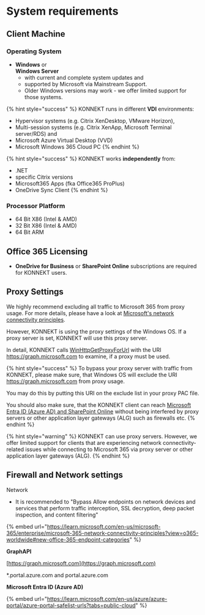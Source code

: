 # System requirements

## Client Machine

### Operating System

* **Windows** or \
  **Windows Server**
  * with current and complete system updates and
  * supported by Microsoft via Mainstream Support.
  * Older Windows versions may work - we offer limited support for those systems.

{% hint style="success" %}
KONNEKT runs in different **VDI** environments:

* Hypervisor systems (e.g. Citrix XenDesktop, VMware Horizon),
* Multi-session systems (e.g. Citrix XenApp, Microsoft Terminal server/RDS) and
* Microsoft Azure Virtual Desktop (VVD)
* Microsoft Windows 365 Cloud PC
{% endhint %}

{% hint style="success" %}
KONNEKT works **independently** from:

* .NET
* specific Citrix versions
* Microsoft365 Apps (fka Office365 ProPlus)
* OneDrive Sync Client
{% endhint %}

### Processor Platform

* 64 Bit X86 (Intel & AMD)
* 32 Bit X86 (Intel & AMD)
* 64 Bit ARM

## Office 365 Licensing

* **OneDrive for Business** or **SharePoint Online** subscriptions are required for KONNEKT users.

## Proxy Settings

We highly recommend excluding all traffic to Microsoft 365 from proxy usage. For more details, please have a look at [Microsoft's network connectivity principles](https://learn.microsoft.com/en-us/microsoft-365/enterprise/microsoft-365-network-connectivity-principles?view=o365-worldwide).&#x20;

However, KONNEKT is using the proxy settings of the Windows OS. If a proxy server is set, KONNEKT will use this proxy server.&#x20;

In detail, KONNEKT calls [WinHttpGetProxyForUrl](https://learn.microsoft.com/en-us/windows/win32/api/winhttp/nf-winhttp-winhttpgetproxyforurl) with the URI https://graph.microsoft.com to examine, if a proxy must be used.



{% hint style="success" %}
To bypass your proxy server with traffic from KONNEKT, please make sure, that Windows OS will exclude the URI https://graph.microsoft.com from proxy usage.&#x20;

You may do this by putting this URI on the exclude list in your proxy PAC file.&#x20;

You should also make sure, that the KONNEKT client can reach [Microsoft Entra ID (Azure AD) and SharePoint Online](https://learn.microsoft.com/en-us/microsoft-365/enterprise/urls-and-ip-address-ranges?view=o365-worldwide) without being interfered by proxy servers or other application layer gateways (ALG) such as firewalls etc.
{% endhint %}



{% hint style="warning" %}
KONNEKT can use proxy servers. However, we offer limited support for clients that are experiencing network connectivity-related issues while connecting to Microsoft 365 via proxy server or other application layer gateways (ALG).
{% endhint %}

## Firewall and Network settings

Network

* It is recommended to "Bypass Allow endpoints on network devices and services that perform traffic interception, SSL decryption, deep packet inspection, and content filtering"

{% embed url="https://learn.microsoft.com/en-us/microsoft-365/enterprise/microsoft-365-network-connectivity-principles?view=o365-worldwide#new-office-365-endpoint-categories" %}

**GraphAPI**

[https://graph.microsoft.com](https://graph.microsoft.com)

\*.portal.azure.com and portal.azure.com



**Microsoft Entra ID (Azure AD)**



{% embed url="https://learn.microsoft.com/en-us/azure/azure-portal/azure-portal-safelist-urls?tabs=public-cloud" %}
